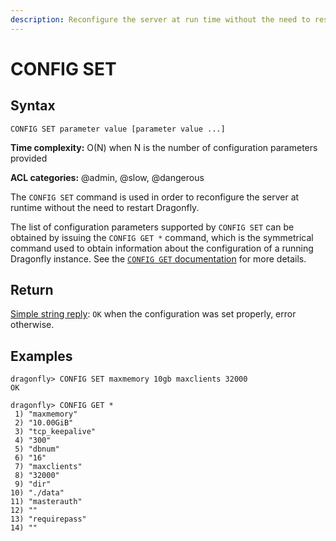 ```yaml
---
description: Reconfigure the server at run time without the need to restart Dragonfly
---
```


# CONFIG SET

## Syntax

    CONFIG SET parameter value [parameter value ...]

**Time complexity:** O(N) when N is the number of configuration parameters provided

**ACL categories:** @admin, @slow, @dangerous

The `CONFIG SET` command is used in order to reconfigure the server at runtime without the need to restart Dragonfly.

The list of configuration parameters supported by `CONFIG SET` can be obtained by issuing the `CONFIG GET *` command,
which is the symmetrical command used to obtain information about the configuration of a running Dragonfly instance.
See the [`CONFIG GET` documentation](./config-get.md) for more details.

## Return

[Simple string reply](https://redis.io/docs/reference/protocol-spec#resp-simple-strings): `OK` when the configuration was set properly, error otherwise.

## Examples

```shell
dragonfly> CONFIG SET maxmemory 10gb maxclients 32000
OK

dragonfly> CONFIG GET *
 1) "maxmemory"
 2) "10.00GiB"
 3) "tcp_keepalive"
 4) "300"
 5) "dbnum"
 6) "16"
 7) "maxclients"
 8) "32000"
 9) "dir"
10) "./data"
11) "masterauth"
12) ""
13) "requirepass"
14) ""
```
